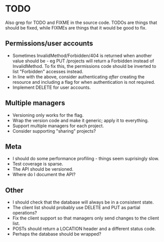 # TODO #

Also grep for TODO and FIXME in the source code.
TODOs are things that should be fixed, while FIXMEs are things that it would
be good to fix.

## Permissions/user accounts ##

- Sometimes InvalidMethod/Forbidden/404 is returned when another value should
  be - eg PUT /projects will return a Forbidden instead of InvalidMethod.
  To fix this, the permissions code should be inverted to list "Forbidden"
  accesses instead.
- In line with the above, consider authenticating *after* creating the resource
  and including a flag for when authentication is not required.
- Implement DELETE for user accounts.

## Multiple managers ##

- Versioning only works for the flag.
- Wrap the version code and make it generic; apply it to everything.
- Support multiple managers for each project.
- Consider supporting "sharing" projects?

## Meta ##

- I should do some performance profiling - things seem suprisingly slow.
- Test coverage is sparse.
- The API should be versioned.
- Where do I document the API?

## Other ##

- I should check that the database will always be in a consistent state.
- The client list should probably use DELETE and PUT as partial operations?
- Fix the client support so that managers only send changes to the client list.
- POSTs should return a LOCATION header and a different status code.
- Perhaps the database should be wrapped?

